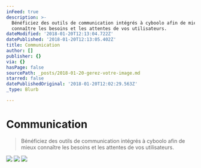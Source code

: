 ```yaml
---
inFeed: true
description: >-
  Bénéficiez des outils de communication intégrés à cyboolo afin de mieux
  connaître les besoins et les attentes de vos utilisateurs.
dateModified: '2018-01-20T12:13:04.722Z'
datePublished: '2018-01-20T12:13:05.402Z'
title: Communication
author: []
publisher: {}
via: {}
hasPage: false
sourcePath: _posts/2018-01-20-gerez-votre-image.md
starred: false
datePublishedOriginal: '2018-01-20T12:02:29.563Z'
_type: Blurb

---
```

# Communication

> Bénéficiez des outils de communication intégrés à cyboolo afin de mieux connaître les besoins et les attentes de vos utilisateurs.

![](https://the-grid-user-content.s3-us-west-2.amazonaws.com/b28236d3-7829-4bd8-8ffd-a852378df9ba.png)
![](https://the-grid-user-content.s3-us-west-2.amazonaws.com/945197e9-2234-4d99-893f-bd234bba996e.png)
![](https://the-grid-user-content.s3-us-west-2.amazonaws.com/d5206c11-daa7-4e26-b9af-75fe0c90e79f.png)